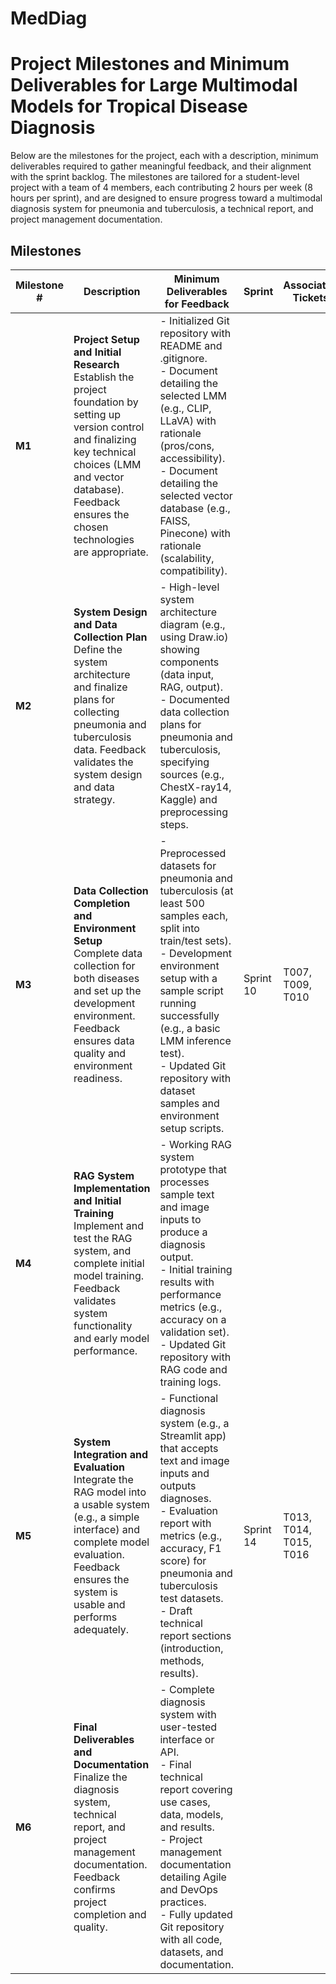 # MedDiag

# Project Milestones and Minimum Deliverables for Large Multimodal Models for Tropical Disease Diagnosis

Below are the milestones for the project, each with a description, minimum deliverables required to gather meaningful feedback, and their alignment with the sprint backlog. The milestones are tailored for a student-level project with a team of 4 members, each contributing 2 hours per week (8 hours per sprint), and are designed to ensure progress toward a multimodal diagnosis system for pneumonia and tuberculosis, a technical report, and project management documentation.

## Milestones

| **Milestone #** | **Description** | **Minimum Deliverables for Feedback** | **Sprint** | **Associated Tickets** |
| --- | --- | --- | --- | --- |
| **M1** | **Project Setup and Initial Research**<br>Establish the project foundation by setting up version control and finalizing key technical choices (LMM and vector database). Feedback ensures the chosen technologies are appropriate. | - Initialized Git repository with README and .gitignore.<br>- Document detailing the selected LMM (e.g., CLIP, LLaVA) with rationale (pros/cons, accessibility).<br>- Document detailing the selected vector database (e.g., FAISS, Pinecone) with rationale (scalability, compatibility). | 
| **M2** | **System Design and Data Collection Plan**<br>Define the system architecture and finalize plans for collecting pneumonia and tuberculosis data. Feedback validates the system design and data strategy. | - High-level system architecture diagram (e.g., using Draw.io) showing components (data input, RAG, output).<br>- Documented data collection plans for pneumonia and tuberculosis, specifying sources (e.g., ChestX-ray14, Kaggle) and preprocessing steps. |
| **M3** | **Data Collection Completion and Environment Setup**<br>Complete data collection for both diseases and set up the development environment. Feedback ensures data quality and environment readiness. | - Preprocessed datasets for pneumonia and tuberculosis (at least 500 samples each, split into train/test sets).<br>- Development environment setup with a sample script running successfully (e.g., a basic LMM inference test).<br>- Updated Git repository with dataset samples and environment setup scripts. | Sprint 10 | T007, T009, T010 |
| **M4** | **RAG System Implementation and Initial Training**<br>Implement and test the RAG system, and complete initial model training. Feedback validates system functionality and early model performance. | - Working RAG system prototype that processes sample text and image inputs to produce a diagnosis output.<br>- Initial training results with performance metrics (e.g., accuracy on a validation set).<br>- Updated Git repository with RAG code and training logs. | 
| **M5** | **System Integration and Evaluation**<br>Integrate the RAG model into a usable system (e.g., a simple interface) and complete model evaluation. Feedback ensures the system is usable and performs adequately. | - Functional diagnosis system (e.g., a Streamlit app) that accepts text and image inputs and outputs diagnoses.<br>- Evaluation report with metrics (e.g., accuracy, F1 score) for pneumonia and tuberculosis test datasets.<br>- Draft technical report sections (introduction, methods, results). | Sprint 14 | T013, T014, T015, T016 |
| **M6** | **Final Deliverables and Documentation**<br>Finalize the diagnosis system, technical report, and project management documentation. Feedback confirms project completion and quality. | - Complete diagnosis system with user-tested interface or API.<br>- Final technical report covering use cases, data, models, and results.<br>- Project management documentation detailing Agile and DevOps practices.<br>- Fully updated Git repository with all code, datasets, and documentation. | 